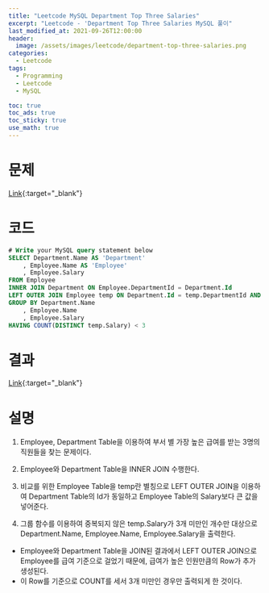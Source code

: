 ```yaml
---
title: "Leetcode MySQL Department Top Three Salaries"
excerpt: "Leetcode - 'Department Top Three Salaries MySQL 풀이"
last_modified_at: 2021-09-26T12:00:00
header:
  image: /assets/images/leetcode/department-top-three-salaries.png
categories:
  - Leetcode
tags:
  - Programming
  - Leetcode
  - MySQL

toc: true
toc_ads: true
toc_sticky: true
use_math: true
---
```

# 문제
[Link](https://leetcode.com/problems/department-top-three-salaries/){:target="_blank"}

# 코드
```sql
# Write your MySQL query statement below
SELECT Department.Name AS 'Department'
    , Employee.Name AS 'Employee'
    , Employee.Salary
FROM Employee
INNER JOIN Department ON Employee.DepartmentId = Department.Id
LEFT OUTER JOIN Employee temp ON Department.Id = temp.DepartmentId AND Employee.Salary < temp.Salary
GROUP BY Department.Name
    , Employee.Name
    , Employee.Salary
HAVING COUNT(DISTINCT temp.Salary) < 3
```

# 결과
[Link](https://leetcode.com/submissions/detail/561049407/){:target="_blank"}

# 설명
1. Employee, Department Table을 이용하여 부서 별 가장 높은 급여를 받는 3명의 직원들을 찾는 문제이다.

2. Employee와 Department Table을 INNER JOIN 수행한다.

3. 비교를 위한 Employee Table을 temp란 별칭으로 LEFT OUTER JOIN을 이용하여 Department Table의 Id가 동일하고 Employee Table의 Salary보다 큰 값을 넣어준다.

4. 그룹 함수를 이용하여 중복되지 않은 temp.Salary가 3개 미만인 개수만 대상으로 Department.Name, Employee.Name, Employee.Salary을 출력한다.
- Employee와 Department Table을 JOIN된 결과에서 LEFT OUTER JOIN으로 Employee를 급여 기준으로 걸었기 때문에, 급여가 높은 인원만큼의 Row가 추가 생성된다.
- 이 Row를 기준으로 COUNT를 세서 3개 미만인 경우만 출력되게 한 것이다.